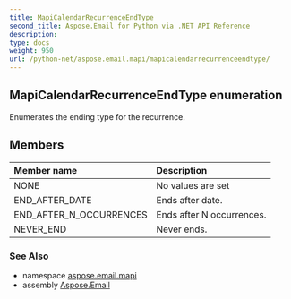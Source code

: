 ```yaml
---
title: MapiCalendarRecurrenceEndType
second_title: Aspose.Email for Python via .NET API Reference
description: 
type: docs
weight: 950
url: /python-net/aspose.email.mapi/mapicalendarrecurrenceendtype/
---
```


## MapiCalendarRecurrenceEndType enumeration

Enumerates the ending type for the recurrence.

## Members
| Member name | Description |
| :- | :- |
|NONE|No values are set|
|END_AFTER_DATE|Ends after date.|
|END_AFTER_N_OCCURRENCES|Ends after N occurrences.|
|NEVER_END|Never ends.|

### See Also

* namespace [aspose.email.mapi](/email/python-net/aspose.email.mapi/)
* assembly [Aspose.Email](/email/python-net/)

